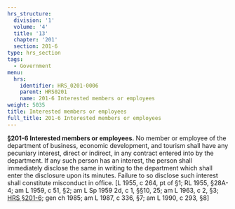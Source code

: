 ```yaml
---
hrs_structure:
  division: '1'
  volume: '4'
  title: '13'
  chapter: '201'
  section: 201-6
type: hrs_section
tags:
  - Government
menu:
  hrs:
    identifier: HRS_0201-0006
    parent: HRS0201
    name: 201-6 Interested members or employees
weight: 5035
title: Interested members or employees
full_title: 201-6 Interested members or employees
---
```

**§201-6 Interested members or employees.** No member or employee of the department of business, economic development, and tourism shall have any pecuniary interest, direct or indirect, in any contract entered into by the department. If any such person has an interest, the person shall immediately disclose the same in writing to the department which shall enter the disclosure upon its minutes. Failure to so disclose such interest shall constitute misconduct in office. [L 1955, c 264, pt of §1; RL 1955, §28A-4; am L 1959, c 51, §2; am L Sp 1959 2d, c 1, §§10, 25; am L 1963, c 2, §3; [HRS §201-6](/title-13/chapter-201/section-201-6/); gen ch 1985; am L 1987, c 336, §7; am L 1990, c 293, §8]